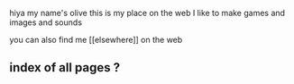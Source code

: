 
hiya my name's olive this is my place on the web
I like to make games and images and sounds
 

you can also find me [[elsewhere]] on the web



## index of all pages ?

